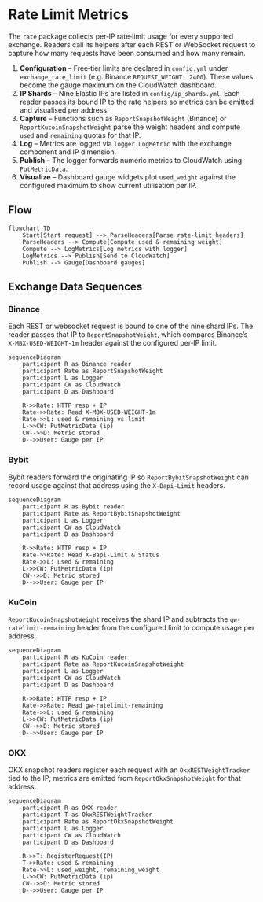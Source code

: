 # Rate Limit Metrics

The `rate` package collects per‑IP rate‑limit usage for every supported exchange.
Readers call its helpers after each REST or WebSocket request to capture how many
requests have been consumed and how many remain.

1. **Configuration** – Free‑tier limits are declared in `config.yml` under
   `exchange_rate_limit` (e.g. Binance `REQUEST_WEIGHT: 2400`). These values become
   the gauge maximum on the CloudWatch dashboard.
2. **IP Shards** – Nine Elastic IPs are listed in `config/ip_shards.yml`. Each
   reader passes its bound IP to the rate helpers so metrics can be emitted and
   visualised per address.
3. **Capture** – Functions such as `ReportSnapshotWeight` (Binance) or
   `ReportKucoinSnapshotWeight` parse the weight headers and compute `used` and
   `remaining` quotas for that IP.
4. **Log** – Metrics are logged via `logger.LogMetric` with the exchange component
   and IP dimension.
5. **Publish** – The logger forwards numeric metrics to CloudWatch using
   `PutMetricData`.
6. **Visualize** – Dashboard gauge widgets plot `used_weight` against the
   configured maximum to show current utilisation per IP.

## Flow

```mermaid
flowchart TD
    Start[Start request] --> ParseHeaders[Parse rate-limit headers]
    ParseHeaders --> Compute[Compute used & remaining weight]
    Compute --> LogMetrics[Log metrics with logger]
    LogMetrics --> Publish[Send to CloudWatch]
    Publish --> Gauge[Dashboard gauges]
```

## Exchange Data Sequences

### Binance

Each REST or websocket request is bound to one of the nine shard IPs. The reader
passes that IP to `ReportSnapshotWeight`, which compares Binance’s
`X-MBX-USED-WEIGHT-1m` header against the configured per‑IP limit.

```mermaid
sequenceDiagram
    participant R as Binance reader
    participant Rate as ReportSnapshotWeight
    participant L as Logger
    participant CW as CloudWatch
    participant D as Dashboard

    R->>Rate: HTTP resp + IP
    Rate->>Rate: Read X-MBX-USED-WEIGHT-1m
    Rate->>L: used & remaining vs limit
    L->>CW: PutMetricData (ip)
    CW-->>D: Metric stored
    D-->>User: Gauge per IP
```

### Bybit

Bybit readers forward the originating IP so `ReportBybitSnapshotWeight` can
record usage against that address using the `X-Bapi-Limit` headers.

```mermaid
sequenceDiagram
    participant R as Bybit reader
    participant Rate as ReportBybitSnapshotWeight
    participant L as Logger
    participant CW as CloudWatch
    participant D as Dashboard

    R->>Rate: HTTP resp + IP
    Rate->>Rate: Read X-Bapi-Limit & Status
    Rate->>L: used & remaining
    L->>CW: PutMetricData (ip)
    CW-->>D: Metric stored
    D-->>User: Gauge per IP
```

### KuCoin

`ReportKucoinSnapshotWeight` receives the shard IP and subtracts the
`gw-ratelimit-remaining` header from the configured limit to compute usage per
address.

```mermaid
sequenceDiagram
    participant R as KuCoin reader
    participant Rate as ReportKucoinSnapshotWeight
    participant L as Logger
    participant CW as CloudWatch
    participant D as Dashboard

    R->>Rate: HTTP resp + IP
    Rate->>Rate: Read gw-ratelimit-remaining
    Rate->>L: used & remaining
    L->>CW: PutMetricData (ip)
    CW-->>D: Metric stored
    D-->>User: Gauge per IP
```

### OKX

OKX snapshot readers register each request with an `OkxRESTWeightTracker` tied
to the IP; metrics are emitted from `ReportOkxSnapshotWeight` for that address.

```mermaid
sequenceDiagram
    participant R as OKX reader
    participant T as OkxRESTWeightTracker
    participant Rate as ReportOkxSnapshotWeight
    participant L as Logger
    participant CW as CloudWatch
    participant D as Dashboard

    R->>T: RegisterRequest(IP)
    T->>Rate: used & remaining
    Rate->>L: used_weight, remaining_weight
    L->>CW: PutMetricData (ip)
    CW-->>D: Metric stored
    D-->>User: Gauge per IP

```
